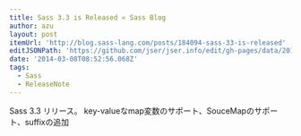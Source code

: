 ```yaml
---
title: Sass 3.3 is Released « Sass Blog
author: azu
layout: post
itemUrl: 'http://blog.sass-lang.com/posts/184094-sass-33-is-released'
editJSONPath: 'https://github.com/jser/jser.info/edit/gh-pages/data/2014/03/index.json'
date: '2014-03-08T08:52:56.068Z'
tags:
  - Sass
  - ReleaseNote
---
```

Sass 3.3 リリース。
key-valueなmap変数のサポート、SouceMapのサポート、suffixの追加
